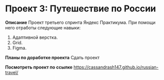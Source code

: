 # Проект 3: Путешествие по России

**Описание** Проект третьего спринта Яндекс Практикума. При помощи него отработы следующие навыки:
1. Адаптивной верстка.
2. Grid.
3. Figma.


**Планы по доработке проекта**
Сдать проект

**Посмотреть проект по ссылке**
https://cassandrash147.github.io/russian-travel/